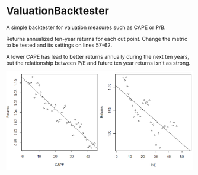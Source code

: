 # ValuationBacktester
A simple backtester for valuation measures such as CAPE or P/B.

Returns annualized ten-year returns for each cut point.
Change the metric to be tested and its settings on lines 57-62.

A lower CAPE has lead to better returns annually during the next ten years, but the relationship between P/E and future ten year returns isn't as strong.

![Valuation backtester](https://github.com/KaroRonty/ValuationBacktester/blob/master/valuation_backtester3.PNG)
